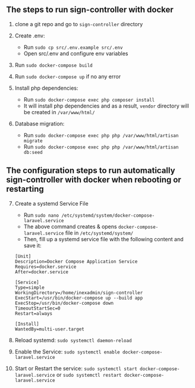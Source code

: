 ## The steps to run sign-controller with docker

1. clone a git repo and  go to `sign-controller` directory

2. Create .env:  
   - Run `sudo cp src/.env.example src/.env`
   - Open src/.env and configure env variables

3. Run `sudo docker-compose build`

4. Run `sudo docker-compose up` if no any error

5. Install php dependencies:  
   - Run `sudo docker-compose exec php composer install`
   - It will install php dependencies and as a result, `vendor` directory will be created in `/var/www/html/`

6. Database migration:
   - Run `sudo docker-compose exec php php /var/www/html/artisan migrate`
   - Run `sudo docker-compose exec php php /var/www/html/artisan db:seed`

## The configuration steps to run automatically sign-controller with docker when rebooting or restarting

7. Create a systemd Service File
   - Run `sudo nano /etc/systemd/system/docker-compose-laravel.service`
   - The above command creates & opens `docker-compose-laravel.service` file in `/etc/systemd/system/`
   - Then, fill up a systemd service file with the following content and save it:
   ``` docker-compose-laravel.service
   [Unit]
   Description=Docker Compose Application Service
   Requires=docker.service
   After=docker.service

   [Service]
   Type=simple
   WorkingDirectory=/home/inexadmin/sign-controller
   ExecStart=/usr/bin/docker-compose up --build app
   ExecStop=/usr/bin/docker-compose down
   TimeoutStartSec=0
   Restart=always

   [Install]
   WantedBy=multi-user.target

8. Reload systemd: 
   `sudo systemctl daemon-reload`

9. Enable the Service: 
   `sudo systemctl enable docker-compose-laravel.service`

10. Start or Restart the service: 
   `sudo systemctl start docker-compose-laravel.service`
   or
   `sudo systemctl restart docker-compose-laravel.service`
